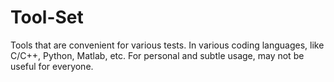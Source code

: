 # Tool-Set
Tools that are convenient for various tests.
In various coding languages, like C/C++, Python, Matlab, etc.
For personal and subtle usage, may not be useful for everyone.
